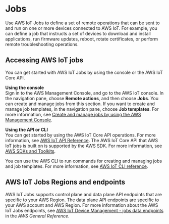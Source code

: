 # Jobs<a name="iot-jobs"></a>

Use AWS IoT Jobs to define a set of remote operations that can be sent to and run on one or more devices connected to AWS IoT\. For example, you can define a job that instructs a set of devices to download and install applications, run firmware updates, reboot, rotate certificates, or perform remote troubleshooting operations\.

## Accessing AWS IoT jobs<a name="iot-jobs-how-use"></a>

You can get started with AWS IoT Jobs by using the console or the AWS IoT Core API\.

**Using the console**  
Sign in to the AWS Management Console, and go to the AWS IoT console\. In the navigation pane, choose **Remote actions**, and then choose **Jobs**\. You can create and manage jobs from this section\. If you want to create and manage job templates, in the navigation pane, choose **Job templates**\. For more information, see [Create and manage jobs by using the AWS Management Console](manage-job-console.md)\.

**Using the API or CLI**  
You can get started by using the AWS IoT Core API operations\. For more information, see [AWS IoT API Reference](https://docs.aws.amazon.com/iot/latest/apireference/)\. The AWS IoT Core API that AWS IoT jobs is built on is supported by the AWS SDK\. For more information, see [AWS SDKs and Toolkits](https://aws.amazon.com/getting-started/tools-sdks/)\. 

You can use the AWS CLI to run commands for creating and managing jobs and job templates\. For more information, see [AWS IoT CLI reference](https://docs.aws.amazon.com/cli/latest/reference/iot/index.html)\.

## AWS IoT Jobs Regions and endpoints<a name="iot-jobs-endpoints"></a>

AWS IoT Jobs supports control plane and data plane API endpoints that are specific to your AWS Region\. The data plane API endpoints are specific to your AWS account and AWS Region\. For more information about the AWS IoT Jobs endpoints, see [AWS IoT Device Management \- jobs data endpoints](https://docs.aws.amazon.com/general/latest/gr/iot_device_management.html#iot_device_management_region_jobs) in the *AWS General Reference*\.
